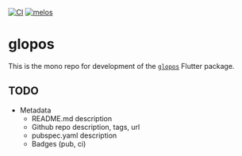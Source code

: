 [![CI](https://github.com/blaugold/glopos/actions/workflows/CI.yaml/badge.svg)](https://github.com/blaugold/glopos/actions/workflows/CI.yaml)
[![melos](https://img.shields.io/badge/maintained%20with-melos-f700ff.svg?style=flat-square)](https://github.com/invertase/melos)

# glopos

This is the mono repo for development of the [`glopos`](packages/glopos) Flutter package.

## TODO

- Metadata
  - README.md description
  - Github repo description, tags, url
  - pubspec.yaml description
  - Badges (pub, ci)
